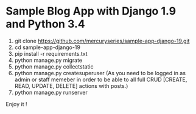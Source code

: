 Sample Blog App with Django 1.9 and Python 3.4
==============================================

1. git clone https://github.com/mercuryseries/sample-app-django-19.git
2. cd sample-app-django-19
3. pip install -r requirements.txt
4. python manage.py migrate
5. python manage.py collectstatic
6. python manage.py createsuperuser (As you need to be logged in as admin or staff memeber in order to be able to all full CRUD [CREATE, READ, UPDATE, DELETE] actions with posts.)
7. python manage.py runserver

Enjoy it !
